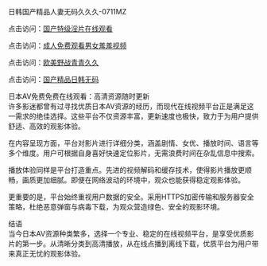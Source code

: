 日韩国产精品人妻无码久久久-0711MZ

点击访问：<a href="https://heiliaoxwd5i8.pages.dev">国产特级淫片在线观看</a>

点击访问：<a href="https://heiliaozj3tjd.pages.dev">成人免费观看男女羞羞视频</a>

点击访问：<a href="https://heiliaowt0d7p.pages.dev">欧美野战青青久久</a>

点击访问：<a href="https://heiliaowzu4ur.pages.dev">国产精品日韩无码</a>

日本AV免费免费在线观看：高清资源随时更新  
许多影迷都曾有过寻找优质日本AV资源的经历，而现代在线视频平台正是满足这一需求的绝佳选择。这些平台不仅资源丰富，更新速度也极快，致力于为用户提供舒适、高效的观影体验。

在内容呈现方面，平台对影片进行详细分类，涵盖剧情、女优、播放时间、语言等多个维度。用户可根据自身喜好快速定位影片，无需浪费时间在杂乱信息中搜索。

播放体验同样是平台打造重点。先进的视频解码和缓存技术，使得影片播放更顺畅，画质更加细腻。即便在网络波动的环境中，观众也能获得稳定观影体验。

更重要的是，平台始终重视用户数据的安全。采用HTTPS加密传输和服务器安全策略，杜绝恶意弹窗与病毒下载，为观众营造绿色、安全的观影环境。

结语  
当今日本AV资源种类繁多，选择一个专业、稳定的在线视频平台，是享受优质影片的第一步。从清晰分类到高清播放，从在线点播到离线下载，优质平台为用户带来真正无忧的观影体验。

<span style="display:none;">[Canonical link](https://github.com/sisi40444/abcav03 )</span>
